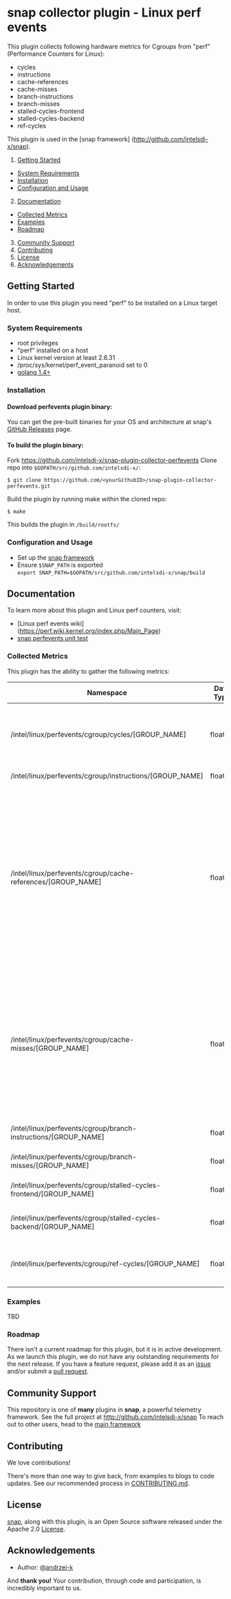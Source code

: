 # snap collector plugin - Linux perf events

This plugin collects following hardware metrics for Cgroups from "perf" (Performance Counters for Linux):
*  cycles
*  instructions
*  cache-references
*  cache-misses
*  branch-instructions
*  branch-misses
*  stalled-cycles-frontend
*  stalled-cycles-backend
*  ref-cycles

This plugin is used in the [snap framework] (http://github.com/intelsdi-x/snap).

1. [Getting Started](#getting-started)
  * [System Requirements](#system-requirements)
  * [Installation](#installation)
  * [Configuration and Usage](#configuration-and-usage)
2. [Documentation](#documentation)
  * [Collected Metrics](#collected-metrics)
  * [Examples](#examples)
  * [Roadmap](#roadmap)
3. [Community Support](#community-support)
4. [Contributing](#contributing)
5. [License](#license)
6. [Acknowledgements](#acknowledgements)

## Getting Started

In order to use this plugin you need "perf" to be installed on a Linux target host.  

### System Requirements

* root privileges
* "perf" installed on a host
* Linux kernel version at least 2.6.31
* /proc/sys/kernel/perf_event_paranoid set to 0
* [golang 1.4+](https://golang.org/dl/)

### Installation

#### Download perfevents plugin binary:
You can get the pre-built binaries for your OS and architecture at snap's [GitHub Releases](https://github.com/intelsdi-x/snap/releases) page.

#### To build the plugin binary:
Fork https://github.com/intelsdi-x/snap-plugin-collector-perfevents
Clone repo into `$GOPATH/src/github.com/intelsdi-x/`:

```
$ git clone https://github.com/<yourGithubID>/snap-plugin-collector-perfevents.git
```

Build the plugin by running make within the cloned repo:
```
$ make
```
This builds the plugin in `/build/rootfs/`

### Configuration and Usage
* Set up the [snap framework](https://github.com/intelsdi-x/snap/blob/master/README.md#getting-started)
* Ensure `$SNAP_PATH` is exported  
`export SNAP_PATH=$GOPATH/src/github.com/intelsdi-x/snap/build`
 
## Documentation

To learn more about this plugin and Linux perf counters, visit:

* [Linux perf events wiki] (https://perf.wiki.kernel.org/index.php/Main_Page)
* [snap perfevents unit test](https://github.com/intelsdi-x/snap-plugin-collector-perfevents/blob/master/perfevents/perfevents_test.go)

### Collected Metrics
This plugin has the ability to gather the following metrics:

Namespace | Data Type | Source | Description
------------------|--------|-----------|-------------------------------
/intel/linux/perfevents/cgroup/cycles/[GROUP_NAME] | float64 | hostname | Total cycles. Be wary of what happens during CPU frequency scaling.
/intel/linux/perfevents/cgroup/instructions/[GROUP_NAME] | float64 | hostname | Retired instructions
/intel/linux/perfevents/cgroup/cache-references/[GROUP_NAME] | float64 | hostname | Cache accesses. Usually this indicates Last Level Cache accesses but this may vary depending on your CPU. This may include prefetches and coherency messages; again this depends on the design of your CPU.
/intel/linux/perfevents/cgroup/cache-misses/[GROUP_NAME] | float64 | hostname | Cache misses. Usually this indicates Last Level Cache misses; this is intended to be used in conjunction with the cache-references event to calculate cache miss rates.
/intel/linux/perfevents/cgroup/branch-instructions/[GROUP_NAME] | float64 | hostname | Retired branch instructions
/intel/linux/perfevents/cgroup/branch-misses/[GROUP_NAME] | float64 | hostname | Mispredicted branch instructions
/intel/linux/perfevents/cgroup/stalled-cycles-frontend/[GROUP_NAME] | float64 | hostname | Stalled cycles during issue
/intel/linux/perfevents/cgroup/stalled-cycles-backend/[GROUP_NAME] | float64 | hostname | Stalled cycles during retirement
/intel/linux/perfevents/cgroup/ref-cycles/[GROUP_NAME] | float64 | hostname | Total cycles; not affected by CPU frequency scaling

### Examples
TBD

### Roadmap
There isn't a current roadmap for this plugin, but it is in active development. As we launch this plugin, we do not have any outstanding requirements for the next release. If you have a feature request, please add it as an [issue](https://github.com/intelsdi-x/snap-plugin-collector-perfevents/issues/new) and/or submit a [pull request](https://github.com/intelsdi-x/snap-plugin-collector-perfevents/pulls).

## Community Support
This repository is one of **many** plugins in **snap**, a powerful telemetry framework. See the full project at http://github.com/intelsdi-x/snap To reach out to other users, head to the [main framework](https://github.com/intelsdi-x/snap#community-support)

## Contributing
We love contributions!

There's more than one way to give back, from examples to blogs to code updates. See our recommended process in [CONTRIBUTING.md](CONTRIBUTING.md).

## License
[snap](http://github.com:intelsdi-x/snap), along with this plugin, is an Open Source software released under the Apache 2.0 [License](LICENSE).

## Acknowledgements
* Author: [@andrzej-k](https://github.com/andrzej-k)

And **thank you!** Your contribution, through code and participation, is incredibly important to us.
